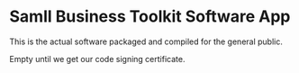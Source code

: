 # Samll Business Toolkit Software App
This is the actual software packaged and compiled for the general public.

Empty until we get our code signing certificate.

